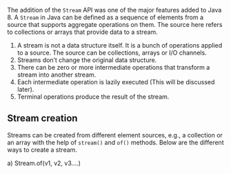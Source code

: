 The addition of the `Stream` API was one of the major features added to Java 8. A `Stream` in Java can be defined as a sequence of elements from a source that supports aggregate operations on them. The source here refers to collections or arrays that provide data to a stream.

1. A stream is not a data structure itself. It is a bunch of operations applied to a source. The source can be collections, arrays or I/O channels.
2. Streams don’t change the original data structure.
3. There can be zero or more intermediate operations that transform a stream into another stream.
4. Each intermediate operation is lazily executed (This will be discussed later).
5. Terminal operations produce the result of the stream.

## Stream creation
Streams can be created from different element sources, e.g., a collection or an array with the help of `stream()` and `of()` methods. Below are the different ways to create a stream.

a) Stream.of(v1, v2, v3….)
